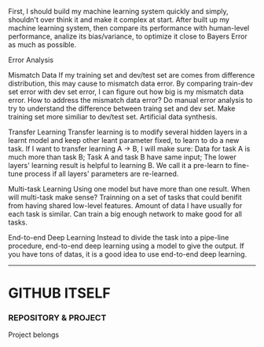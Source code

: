 First, I should build my machine learning system quickly and simply, shouldn't over think it and make it complex at start.
After built up my machine learning system, then compare its performance with human-level performance, analize its bias/variance, to optimize it close to Bayers Error as much as possible.

Error Analysis

  Mismatch Data
    If my training set and dev/test set are comes from difference distribution, this may cause to mismatch data error. 
    By comparing train-dev set error with dev set error, I can figure out how big is my mismatch data error. 
    How to address the mismatch data error?
      Do manual error analysis to try to understand the difference between traing set and dev set.
      Make training set more similiar to dev/test set.
      Artificial data synthesis.

Transfer Learning
  Transfer learning is to modify several hidden layers in a learnt model and keep other leant parameter fixed, to learn to do a new task.
  If I want to transfer learning A -> B, I will make sure:
    Data for task A is much more than task B;
    Task A and task B have same input;
    The lower layers' learning result is helpful to learning B.
  We call it a pre-learn to fine-tune process if all layers' parameters are re-learned.
  
Multi-task Learning
  Using one model but have more than one result.
  When will multi-task make sense?
    Trainning on a set of tasks that could benifit from having shared low-level features.
    Amount of data I have usually for each task is similar.
    Can train a big enough network to make good for all tasks.
 
End-to-end Deep Learning
  Instead to divide the task into a pipe-line procedure, end-to-end deep learning using a model to give the output.
  If you have tons of datas, it is a good idea to use end-to-end deep learning.
  
***
# GITHUB ITSELF
### REPOSITORY & PROJECT
Project belongs
      
     
